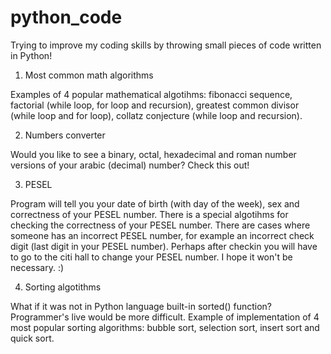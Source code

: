 # python_code

Trying to improve my coding skills by throwing small pieces of code written in Python!


1. Most common math algorithms

Examples of 4 popular mathematical algotihms: fibonacci sequence, factorial (while loop, for loop and recursion), greatest common divisor (while loop and for loop), collatz conjecture (while loop and recursion).

2. Numbers converter

Would you like to see a binary, octal, hexadecimal and roman number versions of your arabic (decimal) number? Check this out!

3. PESEL

Program will tell you your date of birth (with day of the week), sex and correctness of your PESEL number. There is a special algotihms for checking the correctness of your PESEL number. There are cases where someone has an incorrect PESEL number, for example an incorrect check digit (last digit in your PESEL number). Perhaps after checkin you will have to go to the citi hall to change your PESEL number. I hope it won't be necessary. :)

4. Sorting algotithms

What if it was not in Python language built-in sorted() function? Programmer's live would be more difficult. Example of implementation of 4 most popular sorting algorithms: bubble sort, selection sort, insert sort and quick sort.
